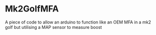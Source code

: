 # Mk2GolfMFA
A piece of code to allow an arduino to function like an OEM MFA in a mk2 golf but utilising a MAP sensor to measure boost
